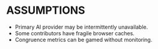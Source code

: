 # ASSUMPTIONS
- Primary AI provider may be intermittently unavailable.
- Some contributors have fragile browser caches.
- Congruence metrics can be gamed without monitoring.
